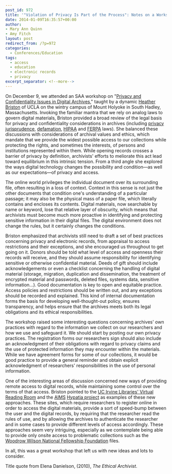 ```yaml
---
post_id: 972
title: '"Violation of Privacy Is Part of the Process": Notes on a Workshop on Privacy and Access Considerations in Digital Collections'
date: 2014-01-09T16:35:57+00:00
author:
- Mary Ann Quinn
- Amy Fitch
layout: post
redirect_from: /?p=972
categories:
  - Conferences/Education
tags:
  - access
  - education
  - electronic records
  - privacy
excerpt_separator: <!--more-->
---
```

On December 9, we attended an SAA workshop on "[Privacy and Confidentiality Issues in Digital Archives](http://www2.archivists.org/prof-education/course-catalog/tst-privacy-and-confidentiality-issues-in-digital-archives-das)," taught by a dynamic [Heather Briston](http://www2.archivists.org/prof-education/faculty/heather-briston) of UCLA on the wintry campus of Mount Holyoke in South Hadley, Massachusetts. Invoking the familiar mantra that we rely on analog laws to govern digital materials, Briston provided a broad review of the legal basis for privacy and confidentiality considerations in archives (including [privacy](http://www2.archivists.org/glossary/terms/p/privacy) [jurisprudence](https://en.wikipedia.org/wiki/Privacy_laws_of_the_United_States), [defamation](https://en.wikipedia.org/wiki/Defamation), [HIPAA](http://www2.archivists.org/glossary/terms/h/health-insurance-portability-and-accountability-act) and [FERPA](http://www2.archivists.org/glossary/terms/f/family-educational-rights-and-privacy-act) laws). She balanced these discussions with considerations of archival values and ethics, which mandate that we provide the widest possible access to our collections while protecting the rights, and sometimes the interests, of persons and institutions represented within them. While opening records crosses a barrier of privacy by definition, archivists' efforts to meliorate this act lead toward equilibrium in this intrinsic tension. From a third angle she explored the ways digital technology changes the possibility and condition—as well as our expectations—of privacy and access.<!--more-->

The online world privileges the individual document over its surrounding file, often resulting in a loss of context. Context in this sense is not just the other documents that condition one's understanding of a particular passage; it may also be the physical mass of a paper file, which literally contains and encloses its contents. Digital materials, now searchable by name or keyword, lose that relative layer of obscurity, which means that archivists must become much more proactive in identifying and protecting sensitive information in their digital files. The digital environment does not change the rules, but it certainly changes the conditions.

Briston emphasized that archivists still need to draft a set of best practices concerning privacy and electronic records, from appraisal to access restrictions and their exceptions, and she encouraged us throughout to get going on it. Donors should be told what level of access and openness their records will receive, and they should assume responsibility for identifying sensitive or otherwise confidential material. Deeds of gift should include acknowledgements or even a checklist concerning the handling of digital material (storage, migration, duplication and dissemination, the treatment of encrypted material and passwords, deleted files, systems data, sensitive information...). Good documentation is key to open and equitable practice. Access policies and restrictions should be written out, and any exceptions should be recorded and explained. This kind of internal documentation forms the basis for developing well-thought-out policy, ensures transparency, and helps ensure that the archives meets both its legal obligations and its ethical responsibilities.

The workshop raised some interesting questions concerning archives' own practices with regard to the information we collect on our researchers and how we use and safeguard it. We should start by posting our own privacy practices. The registration forms our researchers sign should also include an acknowledgment of their obligations with regard to privacy claims and the use of protected information they may encounter within the materials. While we have agreement forms for some of our collections, it would be good practice to provide a general reminder and obtain explicit acknowledgment of researchers' responsibilities in the use of personal information.

One of the interesting areas of discussion concerned new ways of providing remote access to digital records, while maintaining some control over the terms of that access. Briston pointed to the [UC Irvine Libraries' Virtual Reading Room](http://special.lib.uci.edu/using/virtual-reading-room-application-form.html) and the [AIMS](https://wiki.duraspace.org/display/HYPAT/Home) [Hypatia project](http://hypatia-demo.stanford.edu/) as examples of these new approaches. These sites, which require researchers to register online in order to access the digital materials, provide a sort of speed-bump between the user and the digital records, by requiring that the researcher read the rules of use, and by allowing the archives to authenticate the researcher and in some cases to provide different levels of access accordingly. These approaches seem very intriguing, especially as we contemplate being able to provide only onsite access to problematic collections such as the [Woodrow Wilson National Fellowship Foundation](http://www.rockarch.org/collections/nonrockorgs/wwilson.php) files.

In all, this was a great workshop that left us with new ideas and lots to consider.

Title quote from Elena Danielson, (2010), _The Ethical Archivist_.
